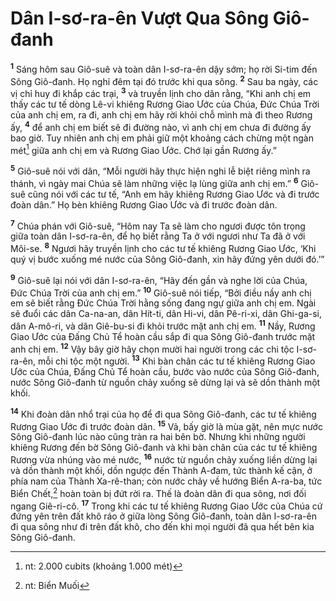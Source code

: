 # Dân I-sơ-ra-ên Vượt Qua Sông Giô-đanh
<sup><b>1</b></sup> Sáng hôm sau Giô-suê và toàn dân I-sơ-ra-ên dậy sớm; họ rời Si-tim đến Sông Giô-đanh. Họ nghỉ đêm tại đó trước khi qua sông. <sup><b>2</b></sup> Sau ba ngày, các vị chỉ huy đi khắp các trại, <sup><b>3</b></sup> và truyền lịnh cho dân rằng, “Khi anh chị em thấy các tư tế dòng Lê-vi khiêng Rương Giao Ước của Chúa, Ðức Chúa Trời của anh chị em, ra đi, anh chị em hãy rời khỏi chỗ mình mà đi theo Rương ấy, <sup><b>4</b></sup> để anh chị em biết sẽ đi đường nào, vì anh chị em chưa đi đường ấy bao giờ. Tuy nhiên anh chị em phải giữ một khoảng cách chừng một ngàn mét[^1-a3fcb69c-670d-4f71-9fde-33e72365d21e] giữa anh chị em và Rương Giao Ước. Chớ lại gần Rương ấy.”

<sup><b>5</b></sup> Giô-suê nói với dân, “Mỗi người hãy thực hiện nghi lễ biệt riêng mình ra thánh, vì ngày mai Chúa sẽ làm những việc lạ lùng giữa anh chị em.” <sup><b>6</b></sup> Giô-suê cũng nói với các tư tế, “Anh em hãy khiêng Rương Giao Ước và đi trước đoàn dân.” Họ bèn khiêng Rương Giao Ước và đi trước đoàn dân.

<sup><b>7</b></sup> Chúa phán với Giô-suê, “Hôm nay Ta sẽ làm cho ngươi được tôn trọng giữa toàn dân I-sơ-ra-ên, để họ biết rằng Ta ở với ngươi như Ta đã ở với Môi-se. <sup><b>8</b></sup> Ngươi hãy truyền lịnh cho các tư tế khiêng Rương Giao Ước, ‘Khi quý vị bước xuống mé nước của Sông Giô-đanh, xin hãy đứng yên dưới đó.’”

<sup><b>9</b></sup> Giô-suê lại nói với dân I-sơ-ra-ên, “Hãy đến gần và nghe lời của Chúa, Ðức Chúa Trời của anh chị em.” <sup><b>10</b></sup> Giô-suê nói tiếp, “Bởi điều nầy anh chị em sẽ biết rằng Ðức Chúa Trời hằng sống đang ngự giữa anh chị em. Ngài sẽ đuổi các dân Ca-na-an, dân Hít-ti, dân Hi-vi, dân Pê-ri-xi, dân Ghi-ga-si, dân A-mô-ri, và dân Giê-bu-si đi khỏi trước mặt anh chị em. <sup><b>11</b></sup> Nầy, Rương Giao Ước của Ðấng Chủ Tể hoàn cầu sắp đi qua Sông Giô-đanh trước mặt anh chị em. <sup><b>12</b></sup> Vậy bây giờ hãy chọn mười hai người trong các chi tộc I-sơ-ra-ên, mỗi chi tộc một người. <sup><b>13</b></sup> Khi bàn chân các tư tế khiêng Rương Giao Ước của Chúa, Ðấng Chủ Tể hoàn cầu, bước vào nước của Sông Giô-đanh, nước Sông Giô-đanh từ nguồn chảy xuống sẽ dừng lại và sẽ dồn thành một khối.

<sup><b>14</b></sup> Khi đoàn dân nhổ trại của họ để đi qua Sông Giô-đanh, các tư tế khiêng Rương Giao Ước đi trước đoàn dân. <sup><b>15</b></sup> Vả, bấy giờ là mùa gặt, nên mực nước Sông Giô-đanh lúc nào cũng tràn ra hai bên bờ. Nhưng khi những người khiêng Rương đến bờ Sông Giô-đanh và khi bàn chân của các tư tế khiêng Rương vừa nhúng vào mé nước, <sup><b>16</b></sup> nước từ nguồn chảy xuống liền dừng lại và dồn thành một khối, dồn ngược đến Thành A-đam, tức thành kế cận, ở phía nam của Thành Xa-rê-than; còn nước chảy về hướng Biển A-ra-ba, tức Biển Chết,[^2-a3fcb69c-670d-4f71-9fde-33e72365d21e] hoàn toàn bị đứt rời ra. Thế là đoàn dân đi qua sông, nơi đối ngang Giê-ri-cô. <sup><b>17</b></sup> Trong khi các tư tế khiêng Rương Giao Ước của Chúa cứ đứng yên trên đất khô ráo ở giữa lòng Sông Giô-đanh, toàn dân I-sơ-ra-ên đi qua sông như đi trên đất khô, cho đến khi mọi người đã qua hết bên kia Sông Giô-đanh.

[^1-a3fcb69c-670d-4f71-9fde-33e72365d21e]: nt: 2.000 cubits (khoảng 1.000 mét)
[^2-a3fcb69c-670d-4f71-9fde-33e72365d21e]: nt: Biển Muối